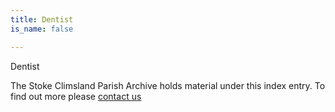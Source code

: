 ```yaml
---
title: Dentist
is_name: false

---
```


Dentist


The Stoke Climsland Parish Archive holds material under this index entry. To find out more please [contact us](/contact/)
